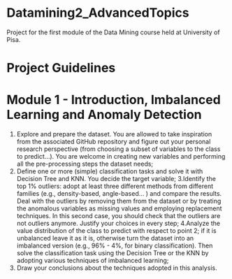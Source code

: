 # Datamining2_AdvancedTopics
Project for the first module of the Data Mining course held at University of Pisa.

# Project Guidelines
# Module 1 - Introduction, Imbalanced Learning and Anomaly Detection
  1. Explore and prepare the dataset. You are allowed to take inspiration from the associated GitHub repository and figure out your personal research perspective (from choosing a subset of variables to the class to predict…). You are welcome in creating new variables and performing all the pre-processing steps the dataset needs;
  2. Define one or more (simple) classification tasks and solve it with Decision Tree and KNN. You decide the target variable;
  3.Identify the top 1% outliers: adopt at least three different methods from different families (e.g., density-based, angle-based… ) and compare the results. Deal with the outliers by removing them from the dataset or by treating the anomalous variables as missing values and employing replacement techniques. In this second case, you should check that the outliers are not outliers anymore. Justify your choices in every step;
  4.Analyze the value distribution of the class to predict with respect to point 2; if it is unbalanced leave it as it is, otherwise turn the dataset into an imbalanced version (e.g., 96% - 4%, for binary classification). Then solve the classification task using the Decision Tree or the KNN by adopting various techniques of imbalanced learning;
  5. Draw your conclusions about the techniques adopted in this analysis.

